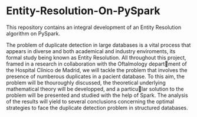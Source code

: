 # Entity-Resolution-On-PySpark

This repository contains an integral development of an Entity Resolution algorithm on PySpark.

The problem of duplicate detection in large databases is a vital process that appears in diverse and both academical and industry enviroments, its formal study being known as Entity Resolution. All throughout this project, framed in a research in collaboration with the Oftalmology department of the Hospital Clínico de Madrid, we will tackle the problem that involves the presence of numberous duplicates in a pacient database. To this aim, the problem will be thouroughly discussed, the theoretical underlying mathematical theory will be developped, and a particular solution to the problem will be presented and studied with the help of Spark. The analysis of the results will yield to several conclusions concerning the optimal strategies to face the duplicate detection problem in structured databases.

